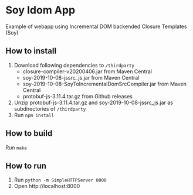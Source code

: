 # Soy Idom App
Example of webapp using Incremental DOM backended Closure Templates (Soy)

## How to install
1. Download following dependencies to `/thirdparty`
   * closure-compiler-v20200406.jar from Maven Central
   * soy-2019-10-08-jssrc_js.jar from Maven Central
   * soy-2019-10-08-SoyToIncrementalDomSrcCompiler.jar from Maven Central
   * protobuf-js-3.11.4.tar.gz from Github releases
1. Unzip protobuf-js-3.11.4.tar.gz and soy-2019-10-08-jssrc_js.jar as subdirectories of `/thirdparty`
1. Run `npm install`

## How to build
Run `make`

## How to run
1. Run `python -m SimpleHTTPServer 8000`
2. Open http://localhost:8000
